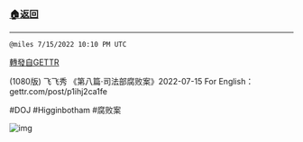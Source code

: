 ###  [:house:返回](README.md)
---


`@miles 7/15/2022 10:10 PM UTC`

[轉發自GETTR](https://gettr.com/post/p1ihfzvc54e)

(1080版) 飞飞秀 《第八篇·司法部腐败案》2022-07-15
For English：gettr.com/post/p1ihj2ca1fe

#DOJ #Higginbotham #腐败案

![img](https://media.gettr.com/group12/origin/2022/07/15/22/d01dba4a-53fa-4f2b-df12-2d4e10548383/6383d6c383a688bc0ce747d8282e44b3.jpeg)
